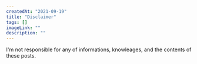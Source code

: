 ```yaml
---
createdAt: "2021-09-19"
title: "Disclaimer"
tags: []
imageLink: ""
description: ""
---
```


I'm not responsible for any of informations, knowleages, and the contents of these posts.  